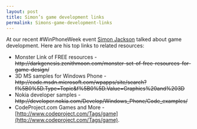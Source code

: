 ```yaml
---
layout: post
title: Simon’s game development links
permalink: Simons-game-development-links
---
```


At our recent #WinPhoneWeek event [Simon Jackson](https://twitter.com/SimonDarksideJ) talked about game development. Here are his top links to related resources:

* Monster Link of FREE resources - ~~http&#58;&#47;&#47;darkgenesis.zenithmoon.com/monster-set-of-free-resources-for-game-design/~~
* 3D MS samples for Windows Phone - ~~http&#58;&#47;&#47;code.msdn.microsoft.com/wpapps/site/search?f%5B0%5D.Type=Topic&f%5B0%5D.Value=Graphics%20and%203D~~
* Nokia developer samples - ~~http&#58;&#47;&#47;developer.nokia.com/Develop/Windows_Phone/Code_examples/~~
* CodeProject.com Games and More - [http://www.codeproject.com/Tags/game](http://www.codeproject.com/Tags/game).

